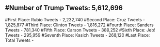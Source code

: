 #Number of Trump Tweets: 5,612,696
---
#First Place: Rubio Tweets - 2,232,740
#Second Place: Cruz Tweets - 1,825,877
#Third Place: Clinton Tweets - 1,816,272
#Fourth Place: Sanders Tweets - 781,340
#Fifth Place: Carson Tweets - 389,252
#Sixth Place: Jeb! Tweets - 295,959
#Seventh Place: Kasich Tweets - 268,120
#Last Place: Total Tweets -  

